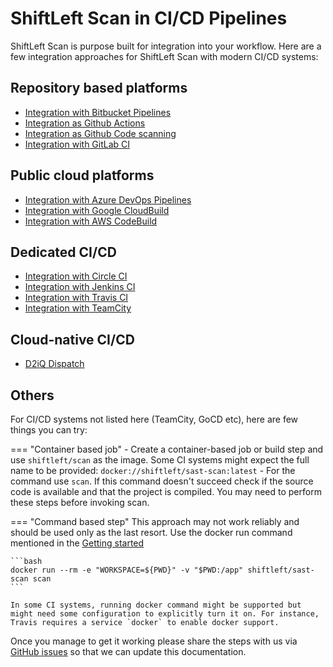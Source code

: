# ShiftLeft Scan in CI/CD Pipelines

ShiftLeft Scan is purpose built for integration into your workflow. Here are a few integration approaches for ShiftLeft Scan with modern CI/CD systems:

## Repository based platforms

- [Integration with Bitbucket Pipelines](bitbucket.md)
- [Integration as Github Actions](github-actions.md)
- [Integration as Github Code scanning](code-scan.md)
- [Integration with GitLab CI](gitlab.md)

## Public cloud platforms

- [Integration with Azure DevOps Pipelines](azure-devops-pipeline.md)
- [Integration with Google CloudBuild](google-cloudbuild.md)
- [Integration with AWS CodeBuild](aws-codebuild.md)

## Dedicated CI/CD

- [Integration with Circle CI](circleci.md)
- [Integration with Jenkins CI](jenkins.md)
- [Integration with Travis CI](travis.md)
- [Integration with TeamCity](teamcity.md)

## Cloud-native CI/CD

- [D2iQ Dispatch](dispatch.md)

## Others

For CI/CD systems not listed here (TeamCity, GoCD etc), here are few things you can try:

=== "Container based job"
    - Create a container-based job or build step and use `shiftleft/scan` as the image. Some CI systems might expect the full name to be provided: `docker://shiftleft/sast-scan:latest`
    - For the command use `scan`. If this command doesn't succeed check if the source code is available and that the project is compiled. You may need to perform these steps before invoking scan.

=== "Command based step"
    This approach may not work reliably and should be used only as the last resort. Use the docker run command mentioned in the [Getting started](../getting-started/README.md)

    ```bash
    docker run --rm -e "WORKSPACE=${PWD}" -v "$PWD:/app" shiftleft/sast-scan scan
    ```

    In some CI systems, running docker command might be supported but might need some configuration to explicitly turn it on. For instance, Travis requires a service `docker` to enable docker support.

Once you manage to get it working please share the steps with us via [GitHub issues](https://github.com/ShiftLeftSecurity/scan-docs/issues) so that we can update this documentation.
